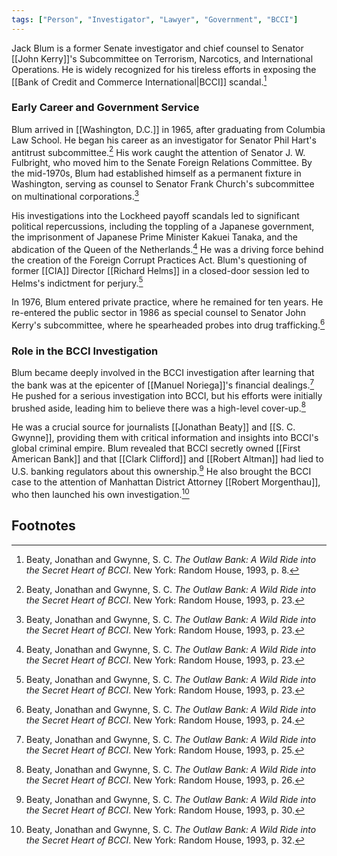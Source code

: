 ```yaml
---
tags: ["Person", "Investigator", "Lawyer", "Government", "BCCI"]
---
```

Jack Blum is a former Senate investigator and chief counsel to Senator [[John Kerry]]'s Subcommittee on Terrorism, Narcotics, and International Operations. He is widely recognized for his tireless efforts in exposing the [[Bank of Credit and Commerce International|BCCI]] scandal.[^1]

### Early Career and Government Service

Blum arrived in [[Washington, D.C.]] in 1965, after graduating from Columbia Law School. He began his career as an investigator for Senator Phil Hart's antitrust subcommittee.[^2] His work caught the attention of Senator J. W. Fulbright, who moved him to the Senate Foreign Relations Committee. By the mid-1970s, Blum had established himself as a permanent fixture in Washington, serving as counsel to Senator Frank Church's subcommittee on multinational corporations.[^3]

His investigations into the Lockheed payoff scandals led to significant political repercussions, including the toppling of a Japanese government, the imprisonment of Japanese Prime Minister Kakuei Tanaka, and the abdication of the Queen of the Netherlands.[^4] He was a driving force behind the creation of the Foreign Corrupt Practices Act. Blum's questioning of former [[CIA]] Director [[Richard Helms]] in a closed-door session led to Helms's indictment for perjury.[^5]

In 1976, Blum entered private practice, where he remained for ten years. He re-entered the public sector in 1986 as special counsel to Senator John Kerry's subcommittee, where he spearheaded probes into drug trafficking.[^6]

### Role in the BCCI Investigation

Blum became deeply involved in the BCCI investigation after learning that the bank was at the epicenter of [[Manuel Noriega]]'s financial dealings.[^7] He pushed for a serious investigation into BCCI, but his efforts were initially brushed aside, leading him to believe there was a high-level cover-up.[^8]

He was a crucial source for journalists [[Jonathan Beaty]] and [[S. C. Gwynne]], providing them with critical information and insights into BCCI's global criminal empire. Blum revealed that BCCI secretly owned [[First American Bank]] and that [[Clark Clifford]] and [[Robert Altman]] had lied to U.S. banking regulators about this ownership.[^9] He also brought the BCCI case to the attention of Manhattan District Attorney [[Robert Morgenthau]], who then launched his own investigation.[^10]

## Footnotes

[^1]: Beaty, Jonathan and Gwynne, S. C. *The Outlaw Bank: A Wild Ride into the Secret Heart of BCCI*. New York: Random House, 1993, p. 8.
[^2]: Beaty, Jonathan and Gwynne, S. C. *The Outlaw Bank: A Wild Ride into the Secret Heart of BCCI*. New York: Random House, 1993, p. 23.
[^3]: Beaty, Jonathan and Gwynne, S. C. *The Outlaw Bank: A Wild Ride into the Secret Heart of BCCI*. New York: Random House, 1993, p. 23.
[^4]: Beaty, Jonathan and Gwynne, S. C. *The Outlaw Bank: A Wild Ride into the Secret Heart of BCCI*. New York: Random House, 1993, p. 23.
[^5]: Beaty, Jonathan and Gwynne, S. C. *The Outlaw Bank: A Wild Ride into the Secret Heart of BCCI*. New York: Random House, 1993, p. 23.
[^6]: Beaty, Jonathan and Gwynne, S. C. *The Outlaw Bank: A Wild Ride into the Secret Heart of BCCI*. New York: Random House, 1993, p. 24.
[^7]: Beaty, Jonathan and Gwynne, S. C. *The Outlaw Bank: A Wild Ride into the Secret Heart of BCCI*. New York: Random House, 1993, p. 25.
[^8]: Beaty, Jonathan and Gwynne, S. C. *The Outlaw Bank: A Wild Ride into the Secret Heart of BCCI*. New York: Random House, 1993, p. 26.
[^9]: Beaty, Jonathan and Gwynne, S. C. *The Outlaw Bank: A Wild Ride into the Secret Heart of BCCI*. New York: Random House, 1993, p. 30.
[^10]: Beaty, Jonathan and Gwynne, S. C. *The Outlaw Bank: A Wild Ride into the Secret Heart of BCCI*. New York: Random House, 1993, p. 32.
[^11]: Beaty, Jonathan and Gwynne, S. C. *The Outlaw Bank: A Wild Ride into the Secret Heart of BCCI*. New York: Random House, 1993, p. 21.
